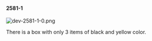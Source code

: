 #### 2581-1
![dev-2581-1-0.png](https://github.com/lil-lab/nlvr/raw/master/nlvr/dev/images/4/dev-2581-1-0.png "dev-2581-1-0.png")

There is a box with only 3 items of black and yellow color.